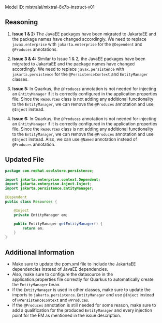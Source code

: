 Model ID: mistralai/mixtral-8x7b-instruct-v01

 ## Reasoning

1. **Issue 1 & 2:** The JavaEE packages have been migrated to JakartaEE and the package names have changed accordingly. We need to replace `javax.enterprise` with `jakarta.enterprise` for the `@Dependent` and `@Produces` annotations.

2. **Issue 3 & 4:** Similar to Issue 1 & 2, the JavaEE packages have been migrated to JakartaEE and the package names have changed accordingly. We need to replace `javax.persistence` with `jakarta.persistence` for the `@PersistenceContext` and `EntityManager` classes.

3. **Issue 5:** In Quarkus, the `@Produces` annotation is not needed for injecting an `EntityManager` if it is correctly configured in the application.properties file. Since the `Resources` class is not adding any additional functionality to the `EntityManager`, we can remove the `@Produces` annotation and use `@Inject` instead.

4. **Issue 6:** In Quarkus, the `@Produces` annotation is not needed for injecting an `EntityManager` if it is correctly configured in the application.properties file. Since the `Resources` class is not adding any additional functionality to the `EntityManager`, we can remove the `@Produces` annotation and use `@Inject` instead. Also, we can use `@Named` annotation instead of `@Produces` annotation.

## Updated File

```java
package com.redhat.coolstore.persistence;

import jakarta.enterprise.context.Dependent;
import jakarta.enterprise.inject.Inject;
import jakarta.persistence.EntityManager;

@Dependent
public class Resources {

    @Inject
    private EntityManager em;

    public EntityManager getEntityManager() {
        return em;
    }
}
```

## Additional Information

* Make sure to update the pom.xml file to include the JakartaEE dependencies instead of JavaEE dependencies.
* Also, make sure to configure the datasource in the application.properties file correctly for Quarkus to automatically create the `EntityManager` bean.
* If the `EntityManager` is used in other classes, make sure to update the imports to `jakarta.persistence.EntityManager` and use `@Inject` instead of `@PersistenceContext` and `@Produces`.
* If the `@Produces` annotation is still needed for some reason, make sure to add a qualification for the produced `EntityManager` and every injection point for the EM as mentioned in the issue description.